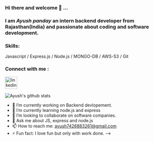 ### Hi there and welcome 👋 ...
### **I am *Ayush panday* an intern backend developer from Rajasthan(India) and passionate about coding and software development.**

### Skills: 
Javascript / Express.js / Node.js / MONGO-DB / AWS-S3 / Git


 ### Connect with me :
[<img src='https://cdn.jsdelivr.net/npm/simple-icons@3.0.1/icons/linkedin.svg' alt='linkedin' height='40'>](https://www.linkedin.com/in/ayush-panday-799b3120b//) 

![Ayush's github stats](https://github-readme-stats.vercel.app/api?username=AyushPanday1)
- 🔭 I’m currently working on Backend devlopement.
- 🌱 I’m currently learning node.js and express
- 👯 I’m looking to collaborate on software companies.
- 💬 Ask me about JS, express and node.js
- 📫 How to reach me:  ayush7426883261@gmail.com
- ⚡ Fun fact: I love fun but only with work done.
-->





